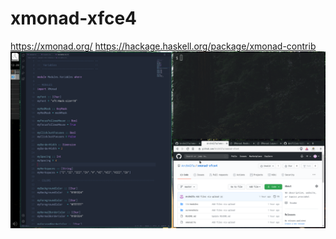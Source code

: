 # xmonad-xfce4
https://xmonad.org/
https://hackage.haskell.org/package/xmonad-contrib
![image](https://github.com/ArchAlfa/xmonad-xfce4/blob/master/screenshots/xfce4-xmonad.png?raw=true)
